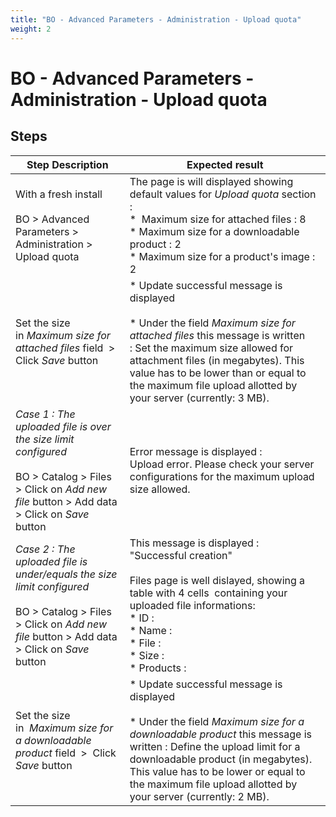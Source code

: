 ```yaml
---
title: "BO - Advanced Parameters - Administration - Upload quota"
weight: 2
---
```


# BO - Advanced Parameters - Administration - Upload quota
## Steps
| Step Description | Expected result |
| ----- | ----- |
| With a fresh install<br><br>BO > Advanced Parameters > Administration > Upload quota | The page is will displayed showing default values for *Upload quota* section :<br> *  Maximum size for attached files : 8<br> * Maximum size for a downloadable product : 2<br> * Maximum size for a product's image : 2 |
| Set the size in *Maximum size for attached files* field  >  Click *Save* button | * Update successful message is displayed<br><br> * Under the field *Maximum size for attached files* this message is written : Set the maximum size allowed for attachment files (in megabytes). This value has to be lower than or equal to the maximum file upload allotted by your server (currently: 3 MB). |
| *Case 1 : _The uploaded file is over the size limit configured_*<br><br>BO > Catalog > Files > Click on *Add new file* button > Add data > Click on *Save* button | Error message is displayed :<br>Upload error. Please check your server configurations for the maximum upload size allowed. |
| *Case 2 : _The uploaded file is under/equals the size limit configured_*<br><br>BO > Catalog > Files > Click on *Add new file* button > Add data > Click on *Save* button | This message is displayed :  "Successful creation"<br><br>Files page is well dislayed, showing a table with 4 cells  containing your uploaded file informations:<br> * ID :<br> * Name : <br> * File :<br> * Size :<br> * Products : |
| Set the size in  *Maximum size for a downloadable product* field  >  Click *Save* button | * Update successful message is displayed<br><br> * Under the field *Maximum size for a downloadable product* this message is written : Define the upload limit for a downloadable product (in megabytes). This value has to be lower or equal to the maximum file upload allotted by your server (currently: 2 MB). |
